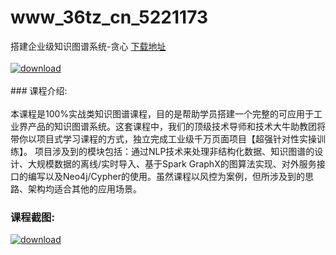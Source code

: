 # www_36tz_cn_5221173
搭建企业级知识图谱系统-贪心
[下载地址](http://www.36tz.cn/article/5221173 "下载地址")
<br/></br>[![download](http://36tz.cn/muke_img/2021_09_1-45-300x200.png "下载地址")](http://www.36tz.cn/article/5221173 "下载地址")
<br/></br>### 课程介绍:<br/></br>本课程是100%实战类知识图谱课程，目的是帮助学员搭建一个完整的可应用于工业界产品的知识图谱系统。这套课程中，我们的顶级技术导师和技术大牛助教团将带你以项目式学习课程的方式，独立完成工业级千万页面项目【超强针对性实操训练】。
项目涉及到的模块包括：通过NLP技术来处理非结构化数据、知识图谱的设计、大规模数据的离线/实时导入、基于Spark GraphX的图算法实现、对外服务接口的编写以及Neo4j/Cypher的使用。虽然课程以风控为案例，但所涉及到的思路、架构均适合其他的应用场景。

### 课程截图:
[![download](http://36tz.cn/muke_img/2021_09_2-44.png "下载地址")](http://www.36tz.cn/article/5221173 "下载地址")
